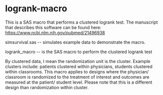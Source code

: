 # logrank-macro
This is a SAS macro that performs a clustered logrank test.  The manuscript that describes this software can be found here: https://www.ncbi.nlm.nih.gov/pubmed/21496938 

simsurvival.sas -- simulates example data to demonstrate the macro.

logrank_macro -- is the SAS macro to perform the clustered logrank test

By clustered data, I mean the randomization unit is the cluster. Example clusters include: patients clustered within physicians, students clustered within classrooms. This macro applies to designs where the physician/ classroom is randomized to the treatment of interest and outcomes are measured at the patient/ student level.  Please note that this is a different design than randomization within cluster.
